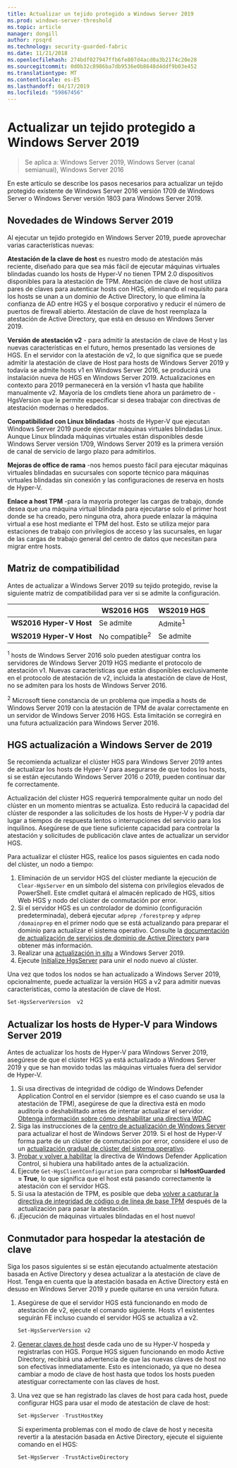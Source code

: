 ```yaml
---
title: Actualizar un tejido protegido a Windows Server 2019
ms.prod: windows-server-threshold
ms.topic: article
manager: dongill
author: rpsqrd
ms.technology: security-guarded-fabric
ms.date: 11/21/2018
ms.openlocfilehash: 274bdf027947ffb6fe807d4acd0a3b2174c20e28
ms.sourcegitcommit: 0d0b32c8986ba7db9536e0b8648d4ddf9b03e452
ms.translationtype: MT
ms.contentlocale: es-ES
ms.lasthandoff: 04/17/2019
ms.locfileid: "59867456"
---
```

# <a name="upgrade-a-guarded-fabric-to-windows-server-2019"></a>Actualizar un tejido protegido a Windows Server 2019

> Se aplica a: Windows Server 2019, Windows Server (canal semianual), Windows Server 2016

En este artículo se describe los pasos necesarios para actualizar un tejido protegido existente de Windows Server 2016 versión 1709 de Windows Server o Windows Server versión 1803 para Windows Server 2019.

## <a name="whats-new-in-windows-server-2019"></a>Novedades de Windows Server 2019

Al ejecutar un tejido protegido en Windows Server 2019, puede aprovechar varias características nuevas:

**Atestación de la clave de host** es nuestro modo de atestación más reciente, diseñado para que sea más fácil de ejecutar máquinas virtuales blindadas cuando los hosts de Hyper-V no tienen TPM 2.0 dispositivos disponibles para la atestación de TPM. Atestación de clave de host utiliza pares de claves para autenticar hosts con HGS, eliminando el requisito para los hosts se unan a un dominio de Active Directory, lo que elimina la confianza de AD entre HGS y el bosque corporativo y reducir el número de puertos de firewall abierto. Atestación de clave de host reemplaza la atestación de Active Directory, que está en desuso en Windows Server 2019.

**Versión de atestación v2** - para admitir la atestación de clave de Host y las nuevas características en el futuro, hemos presentado las versiones de HGS. En el servidor con la atestación de v2, lo que significa que se puede admitir la atestación de clave de Host para hosts de Windows Server 2019 y todavía se admite hosts v1 en Windows Server 2016, se producirá una instalación nueva de HGS en Windows Server 2019. Actualizaciones en contexto para 2019 permanecerá en la versión v1 hasta que habilite manualmente v2. Mayoría de los cmdlets tiene ahora un parámetro de - HgsVersion que le permite especificar si desea trabajar con directivas de atestación modernas o heredados.

**Compatibilidad con Linux blindadas** -hosts de Hyper-V que ejecutan Windows Server 2019 puede ejecutar máquinas virtuales blindadas Linux. Aunque Linux blindada máquinas virtuales están disponibles desde Windows Server versión 1709, Windows Server 2019 es la primera versión de canal de servicio de largo plazo para admitirlos.

**Mejoras de office de rama** -nos hemos puesto fácil para ejecutar máquinas virtuales blindadas en sucursales con soporte técnico para máquinas virtuales blindadas sin conexión y las configuraciones de reserva en hosts de Hyper-V.

**Enlace a host TPM** -para la mayoría proteger las cargas de trabajo, donde desea que una máquina virtual blindada para ejecutarse solo el primer host donde se ha creado, pero ninguna otra, ahora puede enlazar la máquina virtual a ese host mediante el TPM del host. Esto se utiliza mejor para estaciones de trabajo con privilegios de acceso y las sucursales, en lugar de las cargas de trabajo general del centro de datos que necesitan para migrar entre hosts.

## <a name="compatibility-matrix"></a>Matriz de compatibilidad

Antes de actualizar a Windows Server 2019 su tejido protegido, revise la siguiente matriz de compatibilidad para ver si se admite la configuración.

|  | WS2016 HGS | WS2019 HGS|
|---|---|---|
|**WS2016 Hyper-V Host** | Se admite | Admite<sup>1</sup>|
|**WS2019 Hyper-V Host** | No compatible<sup>2</sup> | Se admite|

<sup>1</sup> hosts de Windows Server 2016 solo pueden atestiguar contra los servidores de Windows Server 2019 HGS mediante el protocolo de atestación v1. Nuevas características que están disponibles exclusivamente en el protocolo de atestación de v2, incluida la atestación de clave de Host, no se admiten para los hosts de Windows Server 2016.

<sup>2</sup> Microsoft tiene constancia de un problema que impedía a hosts de Windows Server 2019 con la atestación de TPM de avalar correctamente en un servidor de Windows Server 2016 HGS. Esta limitación se corregirá en una futura actualización para Windows Server 2016.

## <a name="upgrade-hgs-to-windows-server-2019"></a>HGS actualización a Windows Server de 2019

Se recomienda actualizar el clúster HGS para Windows Server 2019 antes de actualizar los hosts de Hyper-V para asegurarse de que todos los hosts, si se están ejecutando Windows Server 2016 o 2019, pueden continuar dar fe correctamente.

Actualización del clúster HGS requerirá temporalmente quitar un nodo del clúster en un momento mientras se actualiza. Esto reducirá la capacidad del clúster de responder a las solicitudes de los hosts de Hyper-V y podría dar lugar a tiempos de respuesta lentos o interrupciones del servicio para los inquilinos. Asegúrese de que tiene suficiente capacidad para controlar la atestación y solicitudes de publicación clave antes de actualizar un servidor HGS.

Para actualizar el clúster HGS, realice los pasos siguientes en cada nodo del clúster, un nodo a tiempo:

1.  Eliminación de un servidor HGS del clúster mediante la ejecución de `Clear-HgsServer` en un símbolo del sistema con privilegios elevados de PowerShell. Este cmdlet quitará el almacén replicado de HGS, sitios Web HGS y nodo del clúster de conmutación por error.
2.  Si el servidor HGS es un controlador de dominio (configuración predeterminada), deberá ejecutar `adprep /forestprep` y `adprep /domainprep` en el primer nodo que se está actualizando para preparar el dominio para actualizar el sistema operativo. Consulte la [documentación de actualización de servicios de dominio de Active Directory](https://docs.microsoft.com/windows-server/identity/ad-ds/deploy/upgrade-domain-controllers#supported-in-place-upgrade-paths) para obtener más información.
3.  Realizar una [actualización in situ](../../get-started-19/install-upgrade-migrate-19.md) a Windows Server 2019.
4.  Ejecute [Initialize HgsServer](guarded-fabric-configure-additional-hgs-nodes.md) para unir el nodo nuevo al clúster.

Una vez que todos los nodos se han actualizado a Windows Server 2019, opcionalmente, puede actualizar la versión HGS a v2 para admitir nuevas características, como la atestación de clave de Host.

```powershell
Set-HgsServerVersion  v2
```

## <a name="upgrade-hyper-v-hosts-to-windows-server-2019"></a>Actualizar los hosts de Hyper-V para Windows Server 2019

Antes de actualizar los hosts de Hyper-V para Windows Server 2019, asegúrese de que el clúster HGS ya está actualizado a Windows Server 2019 y que se han movido todas las máquinas virtuales fuera del servidor de Hyper-V.

1.  Si usa directivas de integridad de código de Windows Defender Application Control en el servidor (siempre es el caso cuando se usa la atestación de TPM), asegúrese de que la directiva está en modo auditoría o deshabilitado antes de intentar actualizar el servidor. [Obtenga información sobre cómo deshabilitar una directiva WDAC](https://docs.microsoft.com/en-us/windows/security/threat-protection/windows-defender-application-control/disable-windows-defender-application-control-policies)
2.  Siga las instrucciones de la [centro de actualización de Windows Server](http://aka.ms/upgradecenter) para actualizar el host de Windows Server 2019. Si el host de Hyper-V forma parte de un clúster de conmutación por error, considere el uso de un [actualización gradual de clúster del sistema operativo](../../failover-clustering/Cluster-Operating-System-Rolling-Upgrade.md).
3.  [Probar y volver a habilitar](https://docs.microsoft.com/en-us/windows/security/threat-protection/windows-defender-application-control/audit-windows-defender-application-control-policies) la directiva de Windows Defender Application Control, si hubiera una habilitado antes de la actualización.
4.  Ejecute `Get-HgsClientConfiguration` para comprobar si **IsHostGuarded = True**, lo que significa que el host está pasando correctamente la atestación con el servidor HGS.
5.  Si usa la atestación de TPM, es posible que deba [volver a capturar la directiva de integridad de código o de línea de base TPM](guarded-fabric-add-host-information-for-tpm-trusted-attestation.md) después de la actualización para pasar la atestación.
6.  ¡Ejecución de máquinas virtuales blindadas en el host nuevo!

## <a name="switch-to-host-key-attestation"></a>Conmutador para hospedar la atestación de clave

Siga los pasos siguientes si se están ejecutando actualmente atestación basada en Active Directory y desea actualizar a la atestación de clave de Host. Tenga en cuenta que la atestación basada en Active Directory está en desuso en Windows Server 2019 y puede quitarse en una versión futura.

1.  Asegúrese de que el servidor HGS está funcionando en modo de atestación de v2, ejecute el comando siguiente. Hosts v1 existentes seguirán FE incluso cuando el servidor HGS se actualiza a v2.

    ```powershell
    Set-HgsServerVersion v2
    ```

2.  [Generar claves de host](guarded-fabric-create-host-key.md) desde cada uno de su Hyper-V hospeda y registrarlas con HGS. Porque HGS siguen funcionando en modo Active Directory, recibirá una advertencia de que las nuevas claves de host no son efectivas inmediatamente. Esto es intencionado, ya que no desea cambiar a modo de clave de host hasta que todos los hosts pueden atestiguar correctamente con las claves de host.

3.  Una vez que se han registrado las claves de host para cada host, puede configurar HGS para usar el modo de atestación de clave de host:

    ```powershell
    Set-HgsServer -TrustHostKey
    ```

    Si experimenta problemas con el modo de clave de host y necesita revertir a la atestación basada en Active Directory, ejecute el siguiente comando en el HGS:

    ```powershell
    Set-HgsServer -TrustActiveDirectory
    ```
